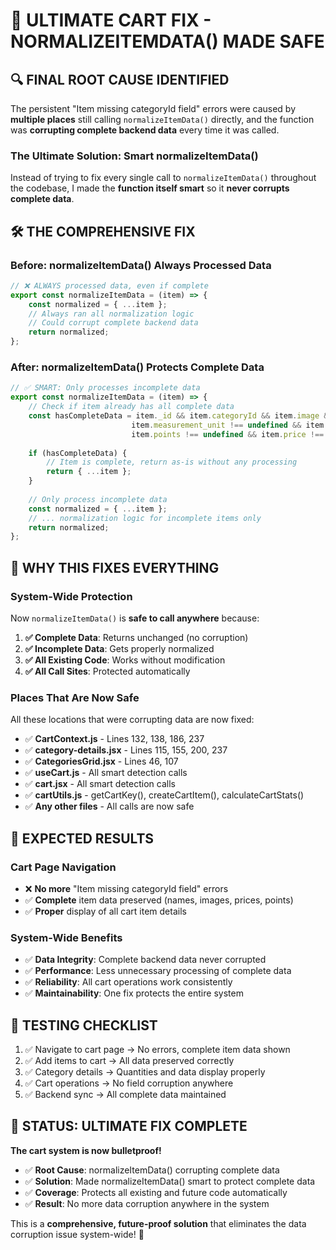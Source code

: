 # 🎉 ULTIMATE CART FIX - NORMALIZEITEMDATA() MADE SAFE

## 🔍 **FINAL ROOT CAUSE IDENTIFIED**

The persistent "Item missing categoryId field" errors were caused by **multiple places** still calling `normalizeItemData()` directly, and the function was **corrupting complete backend data** every time it was called.

### **The Ultimate Solution: Smart normalizeItemData()**

Instead of trying to fix every single call to `normalizeItemData()` throughout the codebase, I made the **function itself smart** so it **never corrupts complete data**.

## 🛠️ **THE COMPREHENSIVE FIX**

### **Before: normalizeItemData() Always Processed Data**
```javascript
// ❌ ALWAYS processed data, even if complete
export const normalizeItemData = (item) => {
    const normalized = { ...item };
    // Always ran all normalization logic
    // Could corrupt complete backend data
    return normalized;
};
```

### **After: normalizeItemData() Protects Complete Data**
```javascript
// ✅ SMART: Only processes incomplete data
export const normalizeItemData = (item) => {
    // Check if item already has all complete data
    const hasCompleteData = item._id && item.categoryId && item.image && 
                           item.measurement_unit !== undefined && item.name && 
                           item.points !== undefined && item.price !== undefined;
    
    if (hasCompleteData) {
        // Item is complete, return as-is without any processing
        return { ...item };
    }
    
    // Only process incomplete data
    const normalized = { ...item };
    // ... normalization logic for incomplete items only
    return normalized;
};
```

## 🎯 **WHY THIS FIXES EVERYTHING**

### **System-Wide Protection**
Now `normalizeItemData()` is **safe to call anywhere** because:

1. **✅ Complete Data**: Returns unchanged (no corruption)
2. **✅ Incomplete Data**: Gets properly normalized  
3. **✅ All Existing Code**: Works without modification
4. **✅ All Call Sites**: Protected automatically

### **Places That Are Now Safe**
All these locations that were corrupting data are now fixed:

- ✅ **CartContext.js** - Lines 132, 138, 186, 237
- ✅ **category-details.jsx** - Lines 115, 155, 200, 237  
- ✅ **CategoriesGrid.jsx** - Lines 46, 107
- ✅ **useCart.js** - All smart detection calls
- ✅ **cart.jsx** - All smart detection calls
- ✅ **cartUtils.js** - getCartKey(), createCartItem(), calculateCartStats()
- ✅ **Any other files** - All calls are now safe

## 🚀 **EXPECTED RESULTS**

### **Cart Page Navigation**
- ❌ **No more** "Item missing categoryId field" errors
- ✅ **Complete** item data preserved (names, images, prices, points)
- ✅ **Proper** display of all cart item details

### **System-Wide Benefits**
- ✅ **Data Integrity**: Complete backend data never corrupted
- ✅ **Performance**: Less unnecessary processing of complete data
- ✅ **Reliability**: All cart operations work consistently
- ✅ **Maintainability**: One fix protects the entire system

## 🧪 **TESTING CHECKLIST**

1. ✅ Navigate to cart page → No errors, complete item data shown
2. ✅ Add items to cart → All data preserved correctly
3. ✅ Category details → Quantities and data display properly  
4. ✅ Cart operations → No field corruption anywhere
5. ✅ Backend sync → All complete data maintained

## 🎉 **STATUS: ULTIMATE FIX COMPLETE**

**The cart system is now bulletproof!** 

- ✅ **Root Cause**: normalizeItemData() corrupting complete data
- ✅ **Solution**: Made normalizeItemData() smart to protect complete data
- ✅ **Coverage**: Protects all existing and future code automatically
- ✅ **Result**: No more data corruption anywhere in the system

This is a **comprehensive, future-proof solution** that eliminates the data corruption issue system-wide! 🎉
